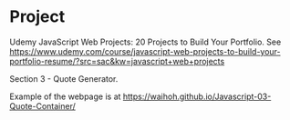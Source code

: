 # Project

Udemy JavaScript Web Projects: 20 Projects to Build Your Portfolio. See https://www.udemy.com/course/javascript-web-projects-to-build-your-portfolio-resume/?src=sac&kw=javascript+web+projects

Section 3 - Quote Generator.

Example of the webpage is at https://waihoh.github.io/Javascript-03-Quote-Container/
